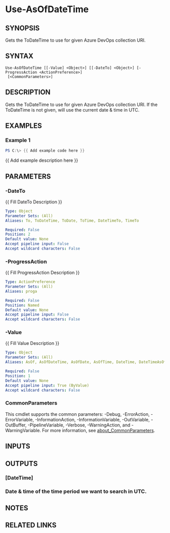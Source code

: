 ﻿---
external help file: AzureDevOpsApi-help.xml
Module Name: AzureDevOpsApi
online version:
schema: 2.0.0
---

# Use-AsOfDateTime

## SYNOPSIS
Gets the ToDateTime to use for given Azure DevOps collection URI.

## SYNTAX

```
Use-AsOfDateTime [[-Value] <Object>] [[-DateTo] <Object>] [-ProgressAction <ActionPreference>]
 [<CommonParameters>]
```

## DESCRIPTION
Gets the ToDateTime to use for given Azure DevOps collection URI.
If the ToDateTime is not given, will use the current date & time in UTC.

## EXAMPLES

### Example 1
```powershell
PS C:\> {{ Add example code here }}
```

{{ Add example description here }}

## PARAMETERS

### -DateTo
{{ Fill DateTo Description }}

```yaml
Type: Object
Parameter Sets: (All)
Aliases: To, ToDateTime, ToDate, ToTime, DateTimeTo, TimeTo

Required: False
Position: 2
Default value: None
Accept pipeline input: False
Accept wildcard characters: False
```

### -ProgressAction
{{ Fill ProgressAction Description }}

```yaml
Type: ActionPreference
Parameter Sets: (All)
Aliases: proga

Required: False
Position: Named
Default value: None
Accept pipeline input: False
Accept wildcard characters: False
```

### -Value
{{ Fill Value Description }}

```yaml
Type: Object
Parameter Sets: (All)
Aliases: AsOf, AsOfDateTime, AsOfDate, AsOfTime, DateTime, DateTimeAsOf, Date, DateAsOf, Time, TimeAsOf

Required: False
Position: 1
Default value: None
Accept pipeline input: True (ByValue)
Accept wildcard characters: False
```

### CommonParameters
This cmdlet supports the common parameters: -Debug, -ErrorAction, -ErrorVariable, -InformationAction, -InformationVariable, -OutVariable, -OutBuffer, -PipelineVariable, -Verbose, -WarningAction, and -WarningVariable. For more information, see [about_CommonParameters](http://go.microsoft.com/fwlink/?LinkID=113216).

## INPUTS

## OUTPUTS

### [DateTime]
### Date & time of the time period we want to search in UTC.
## NOTES

## RELATED LINKS
